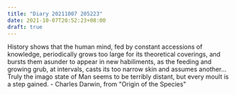 ```yaml
---
title: "Diary 20211007 205223"
date: 2021-10-07T20:52:23+08:00
draft: true
---
```


History shows that the human mind, fed by constant accessions of knowledge, periodically grows too large for its theoretical coverings, and bursts them asunder to appear in new habiliments, as the feeding and growing grub, at intervals, casts its too narrow skin and assumes another... Truly the imago state of Man seems to be terribly distant, but every moult is a step gained. - Charles Darwin, from "Origin of the Species"
